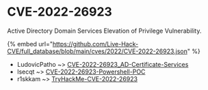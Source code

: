# CVE-2022-26923

Active Directory Domain Services Elevation of Privilege Vulnerability.

{% embed url="https://github.com/Live-Hack-CVE/full_database/blob/main/cves/2022/CVE-2022-26923.json" %}


* LudovicPatho ~> [CVE-2022-26923_AD-Certificate-Services](https://zeste.alice-snow.ru/2022/database/cve-2022-26923/cve-2022-26923_ad-certificate-services-ludovicpatho)
* lsecqt ~> [CVE-2022-26923-Powershell-POC](https://zeste.alice-snow.ru/2022/database/cve-2022-26923/cve-2022-26923-powershell-poc-lsecqt)
* r1skkam ~> [TryHackMe-CVE-2022-26923](https://zeste.alice-snow.ru/2022/database/cve-2022-26923/tryhackme-cve-2022-26923-r1skkam)